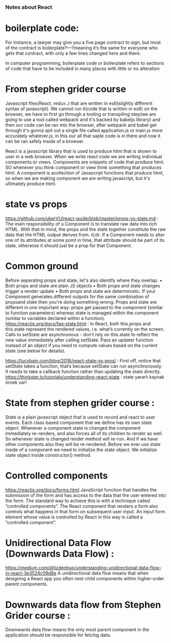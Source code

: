 ### Notes about React
# boilerplate code:

For instance, a lawyer may give you a five page contract to sign, but most of the contract is boilerplate?—?meaning it’s the same for everyone who gets that contract, with only a few lines changed here and there.

In computer programming, boilerplate code or boilerplate refers to sections of code that have to be included in many places with little or no alteration

# From stephen grider course

Javascript files(React, redux..) that are written in es6(slightly different syntax of javascript). We cannot run it(code that is written in es6) on the browser, we have to first go through a tooling or transpiling step(we are going to use a tool called webpack and it's backed by babeljs library) and then our code can be ran into the browser,
after webpack and babel get through it's gonna spit out a single file called application.js or main.js more accurately whatever.js, in this our all that saple code is in there and now it can be ran safely inside of a browser.       

React is a javascript library that is used to produce html that is shown to user in a web browser. When we write react code we are writing individual components or views. Components are snippets of code that produce html. SO whenever you think component or view think  something that produces html. A component is acollection of Javascript functions that produce html, so when we are making component we are writing javascript, but it's ultimately produce html.     


# state vs props
https://github.com/uberVU/react-guide/blob/master/props-vs-state.md : 
The main responsibility of a Component is to translate raw data into rich HTML. With that in mind, the props and the state together constitute the raw data that the HTML output derives from.
tl;dr: If a Component needs to alter one of its attributes at some point in time, that attribute should be part of its state, otherwise it should just be a prop for that Component.
# Common ground
Before separating props and state, let's also identify where they overlap.
•	Both props and state are plain JS objects
•	Both props and state changes trigger a render update
•	Both props and state are deterministic. If your Component generates different outputs for the same combination of propsand state then you're doing something wrong.
Props and state are different in one important way: props get passed to the component (similar to function parameters) whereas state is managed within the component (similar to variables declared within a function).
https://reactjs.org/docs/faq-state.html :
In React, both this.props and this.state represent the rendered values, i.e. what’s currently on the screen.
Calls to setState are asynchronous - don’t rely on this.state to reflect the new value immediately after calling setState. Pass an updater function instead of an object if you need to compute values based on the current state (see below for details).

https://lucybain.com/blog/2016/react-state-vs-pros/  :
First off, notice that setState takes a function, that’s because setState can run asynchronously. It needs to take a callback function rather than updating the state directly.
https://thinkster.io/tutorials/understanding-react-state : state yararlı kaynak örnek var!
# State from stephen grider course :
State is a plain javascript object that is used to record and react to user events. Each class based component that we define has its own state object. Whenever a component state is changed the component immediately re-renders, and also forces all of its children to render as well. So whenever state is changed render method will re-run. And if we have other components also they will be re-rendered. Before we ever use state inside of a component we need to initialize the state object. We initialize state object inside constructor() method. 
# Controlled components 
https://reactjs.org/docs/forms.html 
JavaScript function that handles the submission of the form and has access to the data that the user entered into the form. The standard way to achieve this is with a technique called “controlled components”.
The React component that renders a form also controls what happens in that form on subsequent user input. An input form element whose value is controlled by React in this way is called a “controlled component”.

# Unidirectional Data Flow (Downwards Data Flow) : 
https://medium.com/@lizdenhup/understanding-unidirectional-data-flow-in-react-3e3524c09d8e
 A unidirectional data flow means that when designing a React app you often nest child components within higher-order parent components. 
# Downwards data flow from Stephen Grider course :
Downwards data flow means the only most parent component in the application should be responsible for fetchig data.    
